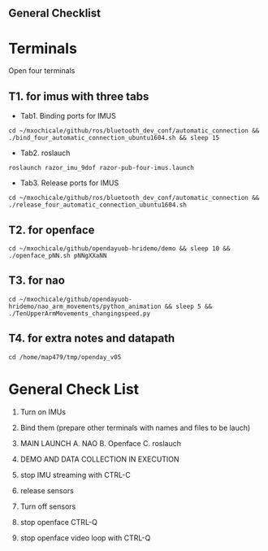 General Checklist
---


# Terminals
Open four terminals

## T1. for imus with three tabs 

* Tab1. Binding ports for IMUS
```
cd ~/mxochicale/github/ros/bluetooth_dev_conf/automatic_connection && ./bind_four_automatic_connection_ubuntu1604.sh && sleep 15
```

* Tab2. roslauch

```
roslaunch razor_imu_9dof razor-pub-four-imus.launch
```


* Tab3. Release ports for IMUS

```
cd ~/mxochicale/github/ros/bluetooth_dev_conf/automatic_connection && ./release_four_automatic_connection_ubuntu1604.sh
```

## T2. for openface

```
cd ~/mxochicale/github/opendayuob-hridemo/demo && sleep 10 && ./openface_pNN.sh pNNgXXaNN
```



## T3. for nao


```
cd ~/mxochicale/github/opendayuob-hridemo/nao_arm_movements/python_animation && sleep 5 && ./TenUpperArmMovements_changingspeed.py
```


## T4. for extra notes and datapath

```
cd /home/map479/tmp/openday_v05
```





# General Check List

1. Turn on IMUs
2. Bind them
	(prepare other terminals with names and files to be lauch)

3. MAIN LAUNCH
	A. NAO
	B. Openface
	C. roslauch

4. DEMO AND DATA COLLECTION IN EXECUTION
5. stop IMU streaming with CTRL-C
6. release sensors
7. Turn off sensors
8. stop openface CTRL-Q
9. stop openface video loop with CTRL-Q



